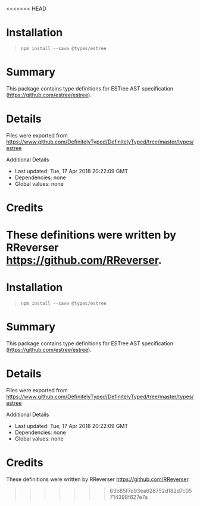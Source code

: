 <<<<<<< HEAD
# Installation
> `npm install --save @types/estree`

# Summary
This package contains type definitions for ESTree AST specification (https://github.com/estree/estree).

# Details
Files were exported from https://www.github.com/DefinitelyTyped/DefinitelyTyped/tree/master/types/estree

Additional Details
 * Last updated: Tue, 17 Apr 2018 20:22:09 GMT
 * Dependencies: none
 * Global values: none

# Credits
These definitions were written by RReverser <https://github.com/RReverser>.
=======
# Installation
> `npm install --save @types/estree`

# Summary
This package contains type definitions for ESTree AST specification (https://github.com/estree/estree).

# Details
Files were exported from https://www.github.com/DefinitelyTyped/DefinitelyTyped/tree/master/types/estree

Additional Details
 * Last updated: Tue, 17 Apr 2018 20:22:09 GMT
 * Dependencies: none
 * Global values: none

# Credits
These definitions were written by RReverser <https://github.com/RReverser>.
>>>>>>> 63b85f7d93ea628752d182d7c05714398f627e7a
